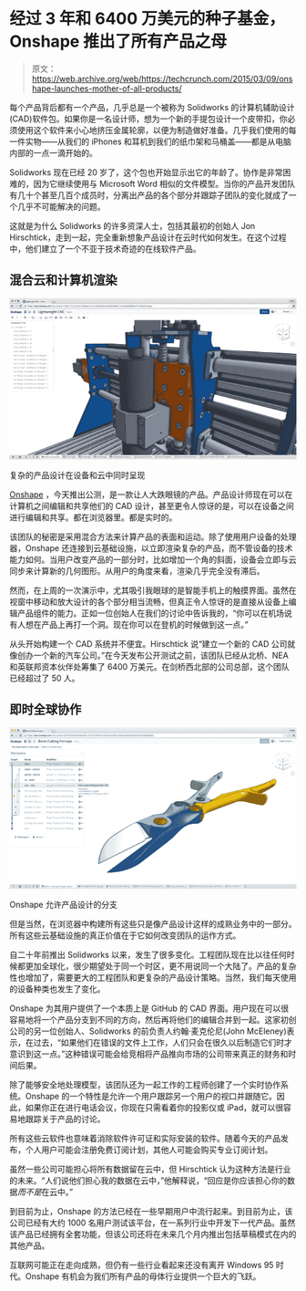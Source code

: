 # 经过 3 年和 6400 万美元的种子基金，Onshape 推出了所有产品之母

> 原文：<https://web.archive.org/web/https://techcrunch.com/2015/03/09/onshape-launches-mother-of-all-products/>

每个产品背后都有一个产品，几乎总是一个被称为 Solidworks 的计算机辅助设计(CAD)软件包。如果你是一名设计师，想为一个新的手提包设计一个皮带扣，你必须使用这个软件来小心地挤压金属轮廓，以便为制造做好准备。几乎我们使用的每一件实物——从我们的 iPhones 和耳机到我们的纸巾架和马桶盖——都是从电脑内部的一点一滴开始的。

Solidworks 现在已经 20 岁了，这个包也开始显示出它的年龄了。协作是非常困难的，因为它继续使用与 Microsoft Word 相似的文件模型。当你的产品开发团队有几十个甚至几百个成员时，分离出产品的各个部分并跟踪子团队的变化就成了一个几乎不可能解决的问题。

这就是为什么 Solidworks 的许多资深人士，包括其最初的创始人 Jon Hirschtick，走到一起，完全重新想象产品设计在云时代如何发生。在这个过程中，他们建立了一个不亚于技术奇迹的在线软件产品。

## **混合云和计算机渲染**

![Complex product designs are rendered simultaneously on the device and in the cloud](img/f9343ab759e8953cf610c3c75f5215b9.png)

复杂的产品设计在设备和云中同时呈现

[Onshape](https://web.archive.org/web/20230306073533/http://www.onshape.com/) ，今天推出公测，是一款让人大跌眼镜的产品。产品设计师现在可以在计算机之间编辑和共享他们的 CAD 设计，甚至更令人惊讶的是，可以在设备之间进行编辑和共享。都在浏览器里。都是实时的。

该团队的秘密是采用混合方法来计算产品的表面和运动。除了使用用户设备的处理器，Onshape 还连接到云基础设施，以立即渲染复杂的产品，而不管设备的技术能力如何。当用户改变产品的一部分时，比如增加一个角的斜面，设备会立即与云同步来计算新的几何图形。从用户的角度来看，渲染几乎完全没有滞后。

然而，在上周的一次演示中，尤其吸引我眼球的是智能手机上的触摸界面。虽然在视窗中移动和放大设计的各个部分相当流畅，但真正令人惊讶的是直接从设备上编辑产品组件的能力。正如一位创始人在我们的讨论中告诉我的，“你可以在机场说有人想在产品上再打一个洞。现在你可以在登机的时候做到这一点。”

从头开始构建一个 CAD 系统并不便宜。Hirschtick 说“建立一个新的 CAD 公司就像创办一个新的汽车公司。”在今天发布公开测试之前，该团队已经从北桥、NEA 和英联邦资本伙伴处筹集了 6400 万美元。在剑桥西北部的公司总部，这个团队已经超过了 50 人。

## **即时全球协作**

![OnShape allows for branching of a product design](img/6f6099424d665f46e8670bbd3f59dfbd.png)

Onshape 允许产品设计的分支

但是当然，在浏览器中构建所有这些只是像产品设计这样的成熟业务中的一部分。所有这些云基础设施的真正价值在于它如何改变团队的运作方式。

自二十年前推出 Solidworks 以来，发生了很多变化。工程团队现在比以往任何时候都更加全球化，很少期望处于同一个时区，更不用说同一个大陆了。产品的复杂性也增加了，需要更大的工程团队和更复杂的产品设计策略。当然，我们每天使用的设备种类也发生了变化。

Onshape 为其用户提供了一个本质上是 GitHub 的 CAD 界面。用户现在可以很容易地将一个产品分支到不同的方向，然后再将他们的编辑合并到一起。这家初创公司的另一位创始人、Solidworks 的前负责人约翰·麦克伦尼(John McEleney)表示，在过去，“如果他们在错误的文件上工作，人们只会在很久以后制造它们时才意识到这一点。”这种错误可能会给竞相将产品推向市场的公司带来真正的财务和时间后果。

除了能够安全地处理模型，该团队还为一起工作的工程师创建了一个实时协作系统。Onshape 的一个特性是允许一个用户跟踪另一个用户的视口并跟随它。因此，如果你正在进行电话会议，你现在只需看着你的投影仪或 iPad，就可以很容易地跟踪关于产品的讨论。

所有这些云软件也意味着消除软件许可证和实际安装的软件。随着今天的产品发布，个人用户可能会注册免费订阅计划，其他人可能会购买专业订阅计划。

虽然一些公司可能担心将所有数据留在云中，但 Hirschtick 认为这种方法是行业的未来。“人们说他们担心我的数据在云中，”他解释说，“回应是你应该担心你的数据*而不是*在云中。”

到目前为止，Onshape 的方法已经在一些早期用户中流行起来。到目前为止，该公司已经有大约 1000 名用户测试该平台，在一系列行业中开发下一代产品。虽然该产品已经拥有全套功能，但该公司还将在未来几个月内推出包括草稿模式在内的其他产品。

互联网可能正在走向成熟，但仍有一些行业看起来还没有离开 Windows 95 时代。Onshape 有机会为我们所有产品的母体行业提供一个巨大的飞跃。